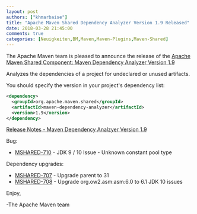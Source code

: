 ```yaml
---
layout: post
authors: ["khmarbaise"]
title: "Apache Maven Shared Dependency Analyzer Version 1.9 Released"
date: 2018-03-28 21:45:00
comments: true
categories: [Neuigkeiten,BM,Maven,Maven-Plugins,Maven-Shared]
---
```

The Apache Maven team is pleased to announce the release of the 
[Apache Maven Shared Component: Maven Dependency Analyzer Version 1.9](https://maven.apache.org/shared/maven-dependency-analyzer/)

Analyzes the dependencies of a project for undeclared or unused artifacts.

You should specify the version in your project's dependency list:

``` xml
<dependency>
  <groupId>org.apache.maven.shared</groupId>
  <artifactId>maven-dependency-analyzer</artifactId>
  <version>1.9</version>
</dependency>
```

<!-- more -->

[Release Notes - Maven Dependency Analzyer Version 1.9](https://issues.apache.org/jira/secure/ReleaseNote.jspa?projectId=12317922&version=12342557)

Bug:

 * [MSHARED-710](https://issues.apache.org/jira/browse/MSHARED-710) - JDK 9 / 10 Issue - Unknown constant pool type

Dependency upgrades:

 * [MSHARED-707](https://issues.apache.org/jira/browse/MSHARED-707) - Upgrade parent to 31
 * [MSHARED-708](https://issues.apache.org/jira/browse/MSHARED-708) - Upgrade org.ow2.asm:asm:6.0 to 6.1 JDK 10 issues


Enjoy,

-The Apache Maven team

